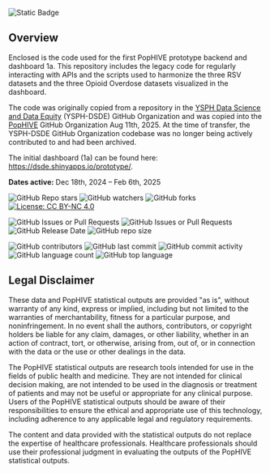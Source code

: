 ![Static Badge](https://img.shields.io/badge/Activity_Status-Archived-red)

## Overview

Enclosed is the code used for the first PopHIVE prototype backend and dashboard 1a. This repository includes the legacy code for regularly interacting with APIs and the scripts used to harmonize the three RSV datasets and the three Opioid Overdose datasets visualized in the dashboard. 

The code was originally copied from a repository in the [YSPH Data Science and Data Equity](https://github.com/ysph-dsde) (YSPH-DSDE) GitHub Organization and was copied into the [PopHIVE](https://github.com/PopHIVE) GitHub Organization Aug 11th, 2025. At the time of transfer, the YSPH-DSDE GitHub Organization codebase was no longer being actively contributed to and had been archived.

The initial dashboard (1a) can be found here: https://dsde.shinyapps.io/prototype/.

**Dates active:** Dec 18th, 2024 – Feb 6th, 2025

![GitHub Repo stars](https://img.shields.io/github/stars/PopHIVE/data-gov) ![GitHub watchers](https://img.shields.io/github/watchers/PopHIVE/data-gov) ![GitHub forks](https://img.shields.io/github/forks/PopHIVE/data-gov) [![License: CC BY-NC 4.0](https://img.shields.io/badge/License-CC%20BY--NC%204.0-lightgrey.svg)](http://creativecommons.org/licenses/by-nc/4.0/)

![GitHub Issues or Pull Requests](https://img.shields.io/github/issues/PopHIVE/data-gov) ![GitHub Issues or Pull Requests](https://img.shields.io/github/issues-pr/PopHIVE/data-gov) ![GitHub Release Date](https://img.shields.io/github/release-date/PopHIVE/data-gov) ![GitHub repo size](https://img.shields.io/github/repo-size/PopHIVE/data-gov)

![GitHub contributors](https://img.shields.io/github/contributors/PopHIVE/data-gov) ![GitHub last commit](https://img.shields.io/github/last-commit/PopHIVE/data-gov) ![GitHub commit activity](https://img.shields.io/github/commit-activity/w/PopHIVE/data-gov) ![GitHub language count](https://img.shields.io/github/languages/count/PopHIVE/data-gov) ![GitHub top language](https://img.shields.io/github/languages/top/PopHIVE/data-gov)


## Legal Disclaimer

These data and PopHIVE statistical outputs are provided "as is", without warranty of any kind, express or implied, including but not limited to the warranties of merchantability, fitness for a particular purpose, and noninfringement. In no event shall the authors, contributors, or copyright holders be liable for any claim, damages, or other liability, whether in an action of contract, tort, or otherwise, arising from, out of, or in connection with the data or the use or other dealings in the data.

The PopHIVE statistical outputs are research tools intended for use in the fields of public health and medicine. They are not intended for clinical decision making, are not intended to be used in the diagnosis or treatment of patients and may not be useful or appropriate for any clinical purpose. Users of the PopHIVE statistical outputs should be aware of their responsibilities to ensure the ethical and appropriate use of this technology, including adherence to any applicable legal and regulatory requirements.

The content and data provided with the statistical outputs do not replace the expertise of healthcare professionals. Healthcare professionals should use their professional judgment in evaluating the outputs of the PopHIVE statistical outputs.









